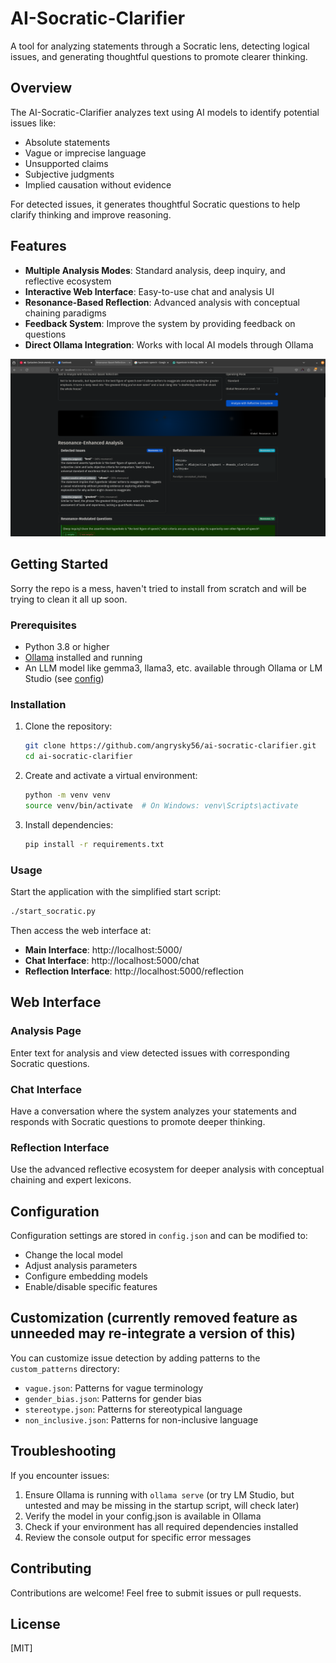 # AI-Socratic-Clarifier

A tool for analyzing statements through a Socratic lens, detecting logical issues, and generating thoughtful questions to promote clearer thinking.

## Overview

The AI-Socratic-Clarifier analyzes text using AI models to identify potential issues like:
- Absolute statements
- Vague or imprecise language
- Unsupported claims
- Subjective judgments
- Implied causation without evidence

For detected issues, it generates thoughtful Socratic questions to help clarify thinking and improve reasoning.

## Features

- **Multiple Analysis Modes**: Standard analysis, deep inquiry, and reflective ecosystem
- **Interactive Web Interface**: Easy-to-use chat and analysis UI
- **Resonance-Based Reflection**: Advanced analysis with conceptual chaining paradigms
- **Feedback System**: Improve the system by providing feedback on questions
- **Direct Ollama Integration**: Works with local AI models through Ollama

![alt text](image-1.png)

## Getting Started

 Sorry the repo is a mess, haven't tried to install from scratch and will be trying to clean it all up soon.

### Prerequisites

- Python 3.8 or higher
- [Ollama](https://ollama.ai/) installed and running
- An LLM model like gemma3, llama3, etc. available through Ollama or LM Studio (see [config](https://github.com/angrysky56/ai-socratic-clarifier/blob/main/config.example.json))

### Installation

1. Clone the repository:
   ```bash
   git clone https://github.com/angrysky56/ai-socratic-clarifier.git
   cd ai-socratic-clarifier
   ```

2. Create and activate a virtual environment:
   ```bash
   python -m venv venv
   source venv/bin/activate  # On Windows: venv\Scripts\activate
   ```

3. Install dependencies:
   ```bash
   pip install -r requirements.txt
   ```

### Usage

Start the application with the simplified start script:

```bash
./start_socratic.py
```

Then access the web interface at:
- **Main Interface**: http://localhost:5000/
- **Chat Interface**: http://localhost:5000/chat
- **Reflection Interface**: http://localhost:5000/reflection

## Web Interface

### Analysis Page
Enter text for analysis and view detected issues with corresponding Socratic questions.

### Chat Interface
Have a conversation where the system analyzes your statements and responds with Socratic questions to promote deeper thinking.

### Reflection Interface
Use the advanced reflective ecosystem for deeper analysis with conceptual chaining and expert lexicons.

## Configuration

Configuration settings are stored in `config.json` and can be modified to:
- Change the local model
- Adjust analysis parameters
- Configure embedding models
- Enable/disable specific features

## Customization (currently removed feature as unneeded may re-integrate a version of this)

You can customize issue detection by adding patterns to the `custom_patterns` directory:
- `vague.json`: Patterns for vague terminology
- `gender_bias.json`: Patterns for gender bias
- `stereotype.json`: Patterns for stereotypical language
- `non_inclusive.json`: Patterns for non-inclusive language

## Troubleshooting

If you encounter issues:

1. Ensure Ollama is running with `ollama serve` (or try LM Studio, but untested and may be missing in the startup script, will check later)
2. Verify the model in your config.json is available in Ollama
3. Check if your environment has all required dependencies installed
4. Review the console output for specific error messages

## Contributing

Contributions are welcome! Feel free to submit issues or pull requests.

## License

[MIT]
